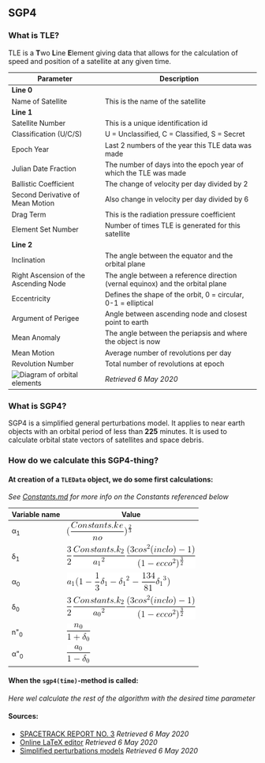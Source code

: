 ## SGP4
### What is TLE?
TLE is a **T**wo **L**ine **E**lement giving data that allows for the calculation of speed and position of a satellite
at any given time.

Parameter | Description
------------- | ------- 
**Line 0** |
Name of Satellite | This is the name of the satellite
**Line 1** |
Satellite Number | This is a unique identification id
Classification (U/C/S) | U = Unclassified, C = Classified, S = Secret
Epoch Year | Last 2 numbers of the year this TLE data was made
Julian Date Fraction | The number of days into the epoch year of which the TLE was made
Ballistic Coefficient | The change of velocity per day divided by 2
Second Derivative of Mean Motion | Also change in velocity per day divided by 6
Drag Term | This is the radiation pressure coefficient
Element Set Number | Number of times TLE is generated for this satellite
**Line 2** |
Inclination | The angle between the equator and the orbital plane
Right Ascension of the Ascending Node | The angle between a reference direction (vernal equinox) and the orbital plane
Eccentricity | Defines the shape of the orbit, 0 = circular, 0-1 = elliptical
Argument of Perigee | Angle between ascending node and closest point to earth
Mean Anomaly | The angle between the periapsis and where the object is now
Mean Motion | Average number of revolutions per day
Revolution Number | Total number of revolutions at epoch
![Diagram of orbital elements](https://upload.wikimedia.org/wikipedia/commons/thumb/e/eb/Orbit1.svg/300px-Orbit1.svg.png) | *Retrieved 6 May 2020*
### What is SGP4?
SGP4 is a simplified general perturbations model. It applies to near earth objects with an orbital period of less than **225** minutes.
It is used to calculate orbital state vectors of satellites and space debris.
### How do we calculate this SGP4-thing?
#### At creation of a `TLEData` object, we do some first calculations:
*See [Constants.md](CONSTANTS.md#static-fields) for more info on the Constants referenced below*

Variable name | Value
------------- | -----
α<sub>1</sub> | ![equation](Formulas/alpha1.png)
δ<sub>1</sub> | ![equation](Formulas/delta1.png)
α<sub>0</sub> | ![equation](Formulas/alpha0.png)
δ<sub>0</sub> | ![equation](Formulas/delta0.png)
n"<sub>0</sub> | ![equation](Formulas/nd20.png)
α"<sub>0</sub> | ![equation](Formulas/alphad20.png)

#### When the `sgp4(time)`-method is called:
*Here wel calculate the rest of the algorithm with the desired time parameter*

#### Sources:
* [SPACETRACK REPORT NO. 3](http://celestrak.com/NORAD/documentation/spacetrk.pdf) *Retrieved 6 May 2020*
* [Online LaTeX editor](https://www.codecogs.com/latex/eqneditor.php) *Retrieved 6 May 2020*
* [Simplified perturbations models](https://en.wikipedia.org/wiki/Simplified_perturbations_models) *Retrieved 6 May 2020*